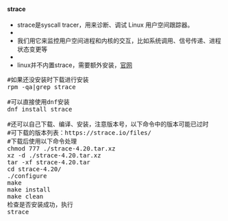 #### strace

* strace是syscall tracer，用来诊断、调试 Linux 用户空间跟踪器。
* 
* 我们用它来监控用户空间进程和内核的交互，比如系统调用、信号传递、进程状态变更等
* 
* linux并不内置strace，需要额外安装，<a href="https://strace.io/" target="_blank">官网</a>
<pre class="prettyprint lang-s">
#如果还没安装时下载进行安装
rpm -qa|grep strace

#可以直接使用dnf安装
dnf install strace

#还可以自己下载、编译、安装，注意版本号，以下命令中的版本可能已过时
#可下载的版本列表：https://strace.io/files/
#下载后使用以下命令处理
chmod 777 ./strace-4.20.tar.xz 
xz -d ./strace-4.20.tar.xz 
tar -xf strace-4.20.tar
cd strace-4.20/
./configure 
make
make install
make clean
检查是否安装成功，执行
strace
</pre>